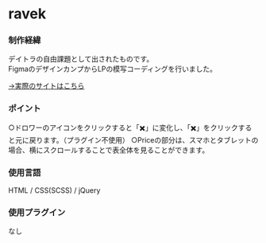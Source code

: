 # ravek

### 制作経緯

デイトラの自由課題として出されたものです。<br>
FigmaのデザインカンプからLPの模写コーディングを行いました。

[→実際のサイトはこちら](https://ravek.dattsan.com/)

### ポイント

○ドロワーのアイコンをクリックすると「✖️」に変化し、「✖️」をクリックすると元に戻ります。（プラグイン不使用）
○Priceの部分は、スマホとタブレットの場合、横にスクロールすることで表全体を見ることができます。

### 使用言語

HTML / CSS(SCSS) / jQuery

### 使用プラグイン

なし
